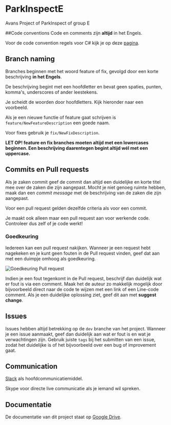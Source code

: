 # ParkInspectE
Avans Project of ParkInspect of group E

##Code conventions
Code en comments zijn **altijd** in het Engels.

Voor de code convention regels voor C# kijk je op deze [pagina](https://msdn.microsoft.com/en-us/library/ff926074.aspx).

## Branch naming
Branches beginnen met het woord feature of fix, gevolgd door een korte beschrijving **in het Engels**.

De beschrijving begint met een hoofdletter en bevat geen spaties, punten, komma's, underscores of ander leestekens.

Je scheidt de woorden door hoofdletters. Kijk hieronder naar een voorbeeld.

Als je een nieuwe functie of feature gaat schrijven is `feature/NewFeatureDescription` een goede naam.

Voor fixes gebruik je `fix/NewFixDescription`.

**LET OP! feature en fix branches moeten altijd met een lowercases beginnen. Een beschrijving daarentegen begint altijd wél met een uppercase.**

## Commits en Pull requests
Als je zaken commit geef de commit dan altijd een duidelijke en korte titel mee over de zaken die zijn aangepast.
Mocht je niet genoeg ruimte hebben, maak dan een *commit message* met de beschrijving van de zaken die zijn aangepast.

Voor een pull request gelden dezelfde criteria als voor een commit.

Je maakt ook alleen maar een pull request aan voor werkende code. Controleer dus zelf of je code werkt!

### Goedkeuring ###
Iedereen kan een pull request nakijken. Wanneer je een request hebt nagekeken en je kunt geen fouten in de Pull request vinden, geef dat aan met een duimpje omhoog als goedkeuring.

![Goedkeuring Pull request](http://i64.tinypic.com/29uwy95.png)

Indien je een fout tegenkomt in de Pull request, beschrijf dan duidelijk wat er fout is via een comment. Maak het de auteur zo makkelijk mogelijk door bijvoorbeeld direct naar de code te wijzen met een link of een Line-code comment. Als je een duidelijke oplossing ziet, geef dit aan met **suggest change**.

## Issues ##
Issues hebben altijd betrekking op de `dev` branche van het project. Wanneer je een issue aanmaakt, geef dan duidelijk aan wat er fout is en wat je verwachtingen zijn. Gebruik juiste `tags` bij het submitten van een issue, zodat het duidelijke is of het bijvoorbeeld over een bug of improvement gaat.

## Communication
[Slack](https://parkinspecte.slack.com) als hoofdcommunicatiemiddel.

Skype voor directe live communicatie als je iemand wil spreken.

## Documentatie
De documentatie van dit project staat op [Google Drive](https://drive.google.com/drive/u/0/folders/0B0Hfrm9q_bgqU3lBS2tJelJVN28).
